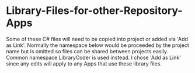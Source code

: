 # Library-Files-for-other-Repository-Apps

Some of these C# files will need to be copied into project or added via 'Add as Link'. Normally the namespace below would be proceeded by the project name but is omitted so files can be shared between projects easily. Common namespace LibraryCoder is used instead.  I chose 'Add as Link' since any edits will apply to any Apps that use these library files.
